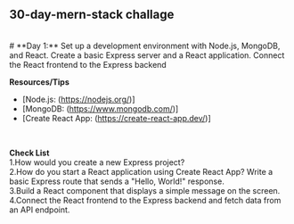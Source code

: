 ## 30-day-mern-stack challage

<br />
# **Day 1:**
Set up a development environment with Node.js, MongoDB, and React.
Create a basic Express server and a React application.
Connect the React frontend to the Express backend

<br />

**Resources/Tips**
+ [Node.js: (https://nodejs.org/)]
+ [MongoDB: (https://www.mongodb.com/)]
+ [Create React App: (https://create-react-app.dev/)]
  
<br />

**Check List**<br />
1.How would you create a new Express project?<br />
2.How do you start a React application using Create React App? Write a basic Express route that sends a "Hello, World!" response.<br />
3.Build a React component that displays a simple message on the screen.<br />
4.Connect the React frontend to the Express backend and fetch data from an API endpoint.<br />

 

